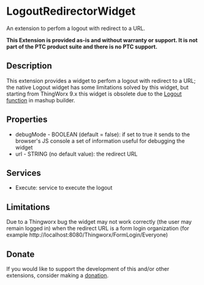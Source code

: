 # LogoutRedirectorWidget
An extension to perfom a logout with redirect to a URL.

**This Extension is provided as-is and without warranty or support. It is not part of the PTC product suite and there is no PTC support.**

## Description
This extension provides a widget to perfom a logout with redirect to a URL; the native Logout widget has some limitations solved by this widget, but starting from ThingWorx 9.x this widget is obsolete due to the [Logout function](https://support.ptc.com/help/thingworx/platform/r9/en/index.html#page/ThingWorx/Help/Mashup_Builder/Functions/Logout.html) in mashup builder.

## Properties
- debugMode - BOOLEAN (default = false): if set to true it sends to the browser's JS console a set of information useful for debugging the widget
- url - STRING (no default value): the redirect URL

## Services
- Execute: service to execute the logout

## Limitations
Due to a Thingworx bug the widget may not work correctly (the user may remain logged in) when the redirect URL is a form login organization (for example http://localhost:8080/Thingworx/FormLogin/Everyone)

## Donate
If you would like to support the development of this and/or other extensions, consider making a [donation](https://www.paypal.com/donate/?business=HCDX9BAEYDF4C&no_recurring=0&currency_code=EUR).
